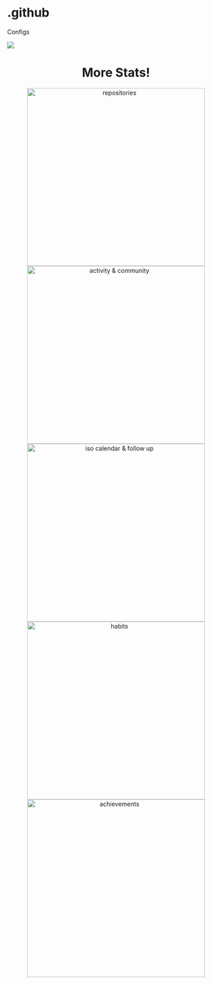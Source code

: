 # .github
Configs
 <!--START_SECTION:activity-->

  <!--END_SECTION:activity-->


<img src="https://raw.githubusercontent.com/Eternal-Network/Eternal-Network/metrics/github-metrics.svg"></img>

<!-- OTHELLO -->
<h1 align="center">More Stats!</h1>
<div align="center">
<a href="https://github.com/orgs/Eternal-Network?tab=repositories">
	<img src="repositories.svg" alt="repositories" width="412px">
</a>

<a href="https://github.com/orgs/Eternal-Network">
	<img src="activity_community.svg" alt="activity & community" width="412px">
</a>

<a href="https://github.com/orgs/Eternal-Network">
	<img src="iso_calendar_followup.svg" alt="iso calendar & follow up" width="412px">
</a>

<a href="https://github.com/orgs/Eternal-Network">
	<img src="habits.svg" alt="habits" width="412px">
</a>

<a href="https://github.com/orgs/Eternal-Network">
	<img src="achievements.svg" alt="achievements" width="412px">
</a>
